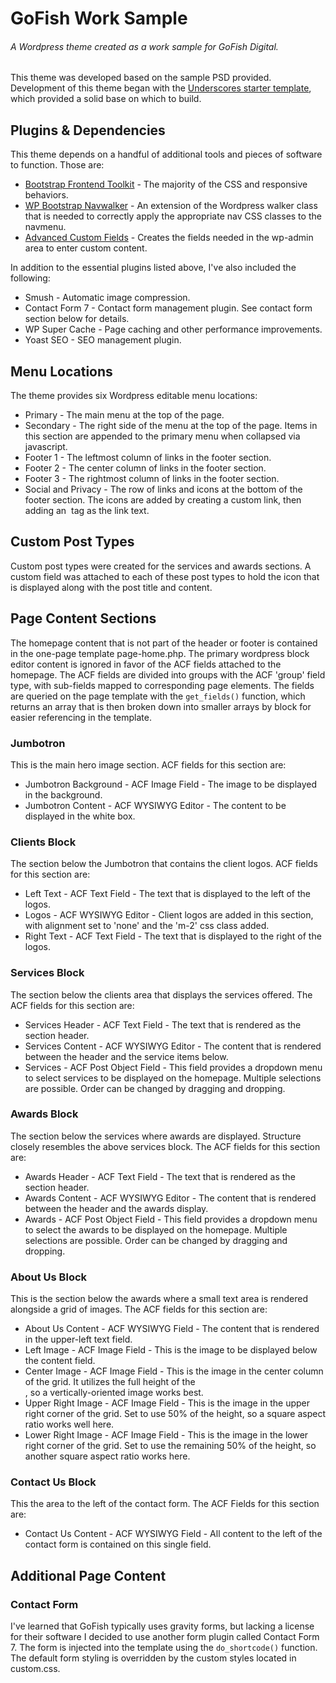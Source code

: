 # GoFish Work Sample
###### A Wordpress theme created as a work sample for GoFish Digital.

This theme was developed based on the sample PSD provided. Development of this theme began with the [Underscores starter template](https://underscores.me/), which provided a solid base on which to build.

## Plugins & Dependencies
This theme depends on a handful of additional tools and pieces of software to function. Those are:
* [Bootstrap Frontend Toolkit](https://getbootstrap.com) - The majority of the CSS and responsive behaviors.
* [WP Bootstrap Navwalker](https://github.com/wp-bootstrap/wp-bootstrap-navwalker) - An extension of the Wordpress walker class that is needed to correctly apply the appropriate nav CSS classes to the navmenu.
* [Advanced Custom Fields](https://www.advancedcustomfields.com/) - Creates the fields needed in the wp-admin area to enter custom content.

In addition to the essential plugins listed above, I've also included the following:
* Smush - Automatic image compression.
* Contact Form 7 - Contact form management plugin. See contact form section below for details.
* WP Super Cache - Page caching and other performance improvements.
* Yoast SEO - SEO management plugin.

## Menu Locations
The theme provides six Wordpress editable menu locations:
* Primary - The main menu at the top of the page.
* Secondary - The right side of the menu at the top of the page. Items in this section are appended to the primary menu when collapsed via javascript.
* Footer 1 - The leftmost column of links in the footer section.
* Footer 2 - The center column of links in the footer section.
* Footer 3 - The rightmost column of links in the footer section.
* Social and Privacy - The row of links and icons at the bottom of the footer section. The icons are added by creating a custom link, then adding an <img> tag as the link text.

## Custom Post Types
Custom post types were created for the services and awards sections. A custom field was attached to each of these post types to hold the icon that is displayed along with the post title and content.

## Page Content Sections
The homepage content that is not part of the header or footer is contained in the one-page template page-home.php. The primary wordpress block editor content is ignored in favor of the ACF fields attached to the homepage. The ACF fields are divided into groups with the ACF 'group' field type, with sub-fields mapped to corresponding page elements. The fields are queried on the page template with the ``` get_fields() ``` function, which returns an array that is then broken down into smaller arrays by block for easier referencing in the template.

### Jumbotron
This is the main hero image section. ACF fields for this section are:
* Jumbotron Background - ACF Image Field - The image to be displayed in the background.
* Jumbotron Content - ACF WYSIWYG Editor - The content to be displayed in the white box.

### Clients Block
The section below the Jumbotron that contains the client logos. ACF fields for this section are:
* Left Text - ACF Text Field - The text that is displayed to the left of the logos.
* Logos - ACF WYSIWYG Editor - Client logos are added in this section, with alignment set to 'none' and the 'm-2' css class added.
* Right Text - ACF Text Field - The text that is displayed to the right of the logos.

### Services Block
The section below the clients area that displays the services offered. The ACF fields for this section are:
* Services Header - ACF Text Field - The text that is rendered as the section header.
* Services Content - ACF WYSIWYG Editor - The content that is rendered between the header and the service items below.
* Services - ACF Post Object Field - This field provides a dropdown menu to select services to be displayed on the homepage. Multiple selections are possible. Order can be changed by dragging and dropping.

### Awards Block
The section below the services where awards are displayed. Structure closely resembles the above services block. The ACF fields for this section are:
* Awards Header - ACF Text Field - The text that is rendered as the section header.
* Awards Content - ACF WYSIWYG Editor - The content that is rendered between the header and the awards display.
* Awards - ACF Post Object Field - This field provides a dropdown menu to select the awards to be displayed on the homepage. Multiple selections are possible. Order can be changed by dragging and dropping.

### About Us Block
This is the section below the awards where a small text area is rendered alongside a grid of images. The ACF fields for this section are:
* About Us Content - ACF WYSIWYG Field - The content that is rendered in the upper-left text field.
* Left Image - ACF Image Field - This is the image to be displayed below the content field.
* Center Image - ACF Image Field - This is the image in the center column of the grid. It utilizes the full height of the <div>, so a vertically-oriented image works best.
* Upper Right Image - ACF Image Field - This is the image in the upper right corner of the grid. Set to use 50% of the height, so a square aspect ratio works well here.
* Lower Right Image - ACF Image Field - This is the image in the lower right corner of the grid. Set to use the remaining 50% of the height, so another square aspect ratio works here.

### Contact Us Block
This the area to the left of the contact form. The ACF Fields for this section are:
* Contact Us Content - ACF WYSIWYG Field - All content to the left of the contact form is contained on this single field.

## Additional Page Content
### Contact Form
I've learned that GoFish typically uses gravity forms, but lacking a license for their software I decided to use another form plugin called Contact Form 7. The form is injected into the template using the ``` do_shortcode() ``` function. The default form styling is overridden by the custom styles located in custom.css.

